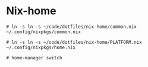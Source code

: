 # Nix-home

```# ln -s ln -s ~/code/dotfiles/nix-home/common.nix ~/.config/nixpkgs/common.nix```

```# ln -s ln -s ~/code/dotfiles/nix-home/PLATFORM.nix ~/.config/nixpkgs/home.nix```

```# home-manager switch```
